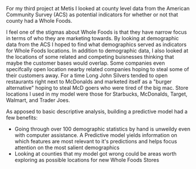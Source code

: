 



For my third project at Metis I looked at county level data from the American Community Survey (ACS) as potential indicators for whether or not that county had a Whole Foods.

I feel one of the stigmas about Whole Foods is that they have narrow focus in terms of who they are marketing towards. By looking at demographic data from the ACS I hoped to find what demographics served as indicators for Whole Foods locations.
In addition to demographic data, I also looked at the locations of some related and competing buisnesses thinking that maybe the customer bases would overlap. 
Some companies even specifcally open location nearby related companies hoping to steal some of their customers away.
For a time Long John Silvers tended to open restaurants right next to McDonalds and marketed itself as a "burger alternative" hoping to steal McD goers who were tired of the big mac. 
Store locations I used in my model were those for Starbucks, McDonalds, Target, Walmart, and Trader Joes.

As apposed to basic descriptive analysis, building a predictive model had a few benefits:
  - Going through over 100 demographic statistics by hand is unweildy even with computer assistance. A Predictive model yields information on which features are most relevant to it's predictions and helps focus attention on the most salient demographics
  - Looking at counties that my model got wrong could be areas worth exploring as possible locations for new Whole Foods Stores
  
